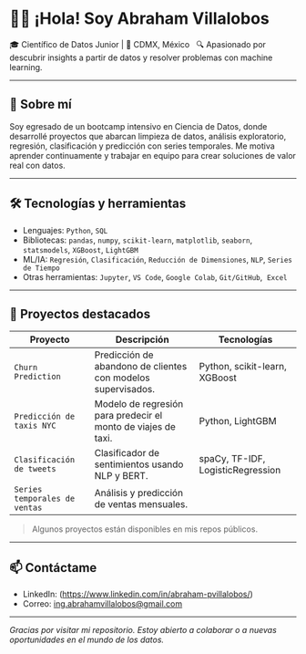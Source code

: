 # 👋🏼 ¡Hola! Soy Abraham Villalobos

🎓 Científico de Datos Junior | 📍 CDMX, México  
🔍 Apasionado por descubrir insights a partir de datos y resolver problemas con machine learning.  

---

## 🚀 Sobre mí

Soy egresado de un bootcamp intensivo en Ciencia de Datos, donde desarrollé proyectos que abarcan limpieza de datos, análisis exploratorio, regresión, clasificación y predicción con series temporales. Me motiva aprender continuamente y trabajar en equipo para crear soluciones de valor real con datos.

---

## 🛠️ Tecnologías y herramientas

- Lenguajes: `Python`, `SQL`
- Bibliotecas: `pandas`, `numpy`, `scikit-learn`, `matplotlib`, `seaborn`, `statsmodels`, `XGBoost`, `LightGBM`
- ML/IA: `Regresión`, `Clasificación`, `Reducción de Dimensiones`, `NLP`, `Series de Tiempo`
- Otras herramientas: `Jupyter`, `VS Code`, `Google Colab`, `Git/GitHub`,  `Excel`

---

## 📂 Proyectos destacados

| Proyecto | Descripción | Tecnologías |
|---------|-------------|-------------|
| `Churn Prediction` | Predicción de abandono de clientes con modelos supervisados. | Python, scikit-learn, XGBoost |
| `Predicción de taxis NYC` | Modelo de regresión para predecir el monto de viajes de taxi. | Python, LightGBM |
| `Clasificación de tweets` | Clasificador de sentimientos usando NLP y BERT. | spaCy, TF-IDF, LogisticRegression |
| `Series temporales de ventas` | Análisis y predicción de ventas mensuales. |

> Algunos proyectos están disponibles en mis repos públicos.

---

## 📫 Contáctame

- LinkedIn: (https://www.linkedin.com/in/abraham-pvillalobos/)
- Correo: ing.abrahamvillalobos@gmail.com

---

_Gracias por visitar mi repositorio. Estoy abierto a colaborar o a nuevas oportunidades en el mundo de los datos._  
